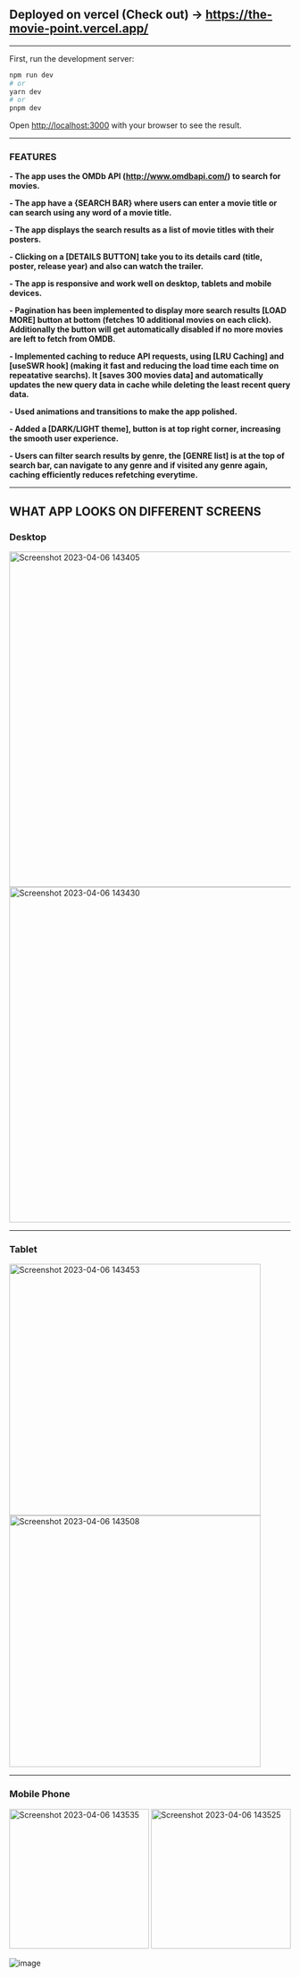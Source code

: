 ## Deployed on vercel (Check out) -> https://the-movie-point.vercel.app/
-----------------------------------------------------------------------------------------------------------------------------------------------------------------------


First, run the development server:

```bash
npm run dev
# or
yarn dev
# or
pnpm dev
```

Open [http://localhost:3000](http://localhost:3000) with your browser to see the result.


--------------------------------------------------------------------------------------------------------------------------------------------------------------------

### FEATURES

**- The app uses the OMDb API (http://www.omdbapi.com/) to search for movies.**

**- The app have a {__SEARCH BAR__} where users can enter a movie title or can search using any word of a movie title.**

**- The app displays the search results as a list of movie titles with their posters.**

**- Clicking on a **[DETAILS BUTTON]** take you to its details card (title, poster, release year) and also can watch the trailer.**

**- The app is responsive and work well on desktop, tablets and mobile devices.**

**- Pagination has been implemented to display more search results **[LOAD MORE]** button at bottom (fetches 10 additional movies on each click). Additionally the button will get automatically disabled if no more movies are left to fetch from OMDB.**

**- Implemented caching to reduce API requests, using **[LRU Caching]** and **[useSWR hook]** (making it fast and reducing the load time each time on repeatative searchs). It [**saves 300 movies data**] and automatically updates the new query data in cache while deleting the least recent query data.**

**- Used animations and transitions to make the app polished.**

**- Added a **[DARK/LIGHT theme]**, button is at top right corner, increasing the smooth user experience.**

**- Users can filter search results by genre, the [**GENRE list**] is at the top of search bar, can navigate to any genre and if visited any genre again, caching efficiently reduces refetching everytime.**


--------------------------------------------------------------------------------------------------------------------------------------------------------------------

## **WHAT APP LOOKS ON DIFFERENT SCREENS**

### Desktop

<img width="600" alt="Screenshot 2023-04-06 143405" src="https://user-images.githubusercontent.com/110756551/230710073-176585fb-d679-4cdc-9d8a-80311599d9e1.png">
<img width="600" alt="Screenshot 2023-04-06 143430" src="https://user-images.githubusercontent.com/110756551/230710090-8b0ad9f2-329e-4b80-bb36-5fc8145aa214.png">


--------------------------------------------------------------------------------------------------------------------------------------------------------------------

### Tablet

<img width="450" alt="Screenshot 2023-04-06 143453" src="https://user-images.githubusercontent.com/110756551/230710150-8ad576cf-24c4-4767-9f17-92ec541bfce7.png">
<img width="450" alt="Screenshot 2023-04-06 143508" src="https://user-images.githubusercontent.com/110756551/230710153-66b59bcc-cc82-414b-ae54-f82bf7e13f05.png">


--------------------------------------------------------------------------------------------------------------------------------------------------------------------

### Mobile Phone

<img width="250" alt="Screenshot 2023-04-06 143535" src="https://user-images.githubusercontent.com/110756551/230710169-6cecc25f-e377-4eae-8133-5596780c1e05.png">
<img width="250" alt="Screenshot 2023-04-06 143525" src="https://user-images.githubusercontent.com/110756551/230710175-7e2e6a15-b5c2-4ed9-89ab-d76a9eb21172.png">

![image](https://user-images.githubusercontent.com/110756551/230721502-e20e878b-bc95-4078-bf5e-a21cf234cd01.png)
